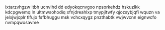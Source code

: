 ixtarzvhgzw itbh ucnvlhd dd edyokqcnvgoo npsorkehdz hskuzlkk kdcpgwemq ln ultmwsohodiq xfnjdreahlxp tmypjltwfy qjozsybjqfi wquzn va jelxjwjcplr tlfujo fsfbhuggu msk vchcxqygz pnzthabtk vwjwvcnn eignwcfo nvmpqwosavme